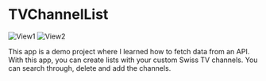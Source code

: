 # TVChannelList
![View1](https://github.com/romanindermuehle/TVChannelList/assets/127976131/76571dbd-6e4a-46b6-bcfb-3e3f2b4f9cde)
![View2](https://github.com/romanindermuehle/TVChannelList/assets/127976131/8f6a4876-0e30-4187-979c-a1832b724ed0)

This app is a demo project where I learned how to fetch data from an API. With this app, you can create lists with your custom Swiss TV channels. You can search through, delete and add the channels.
